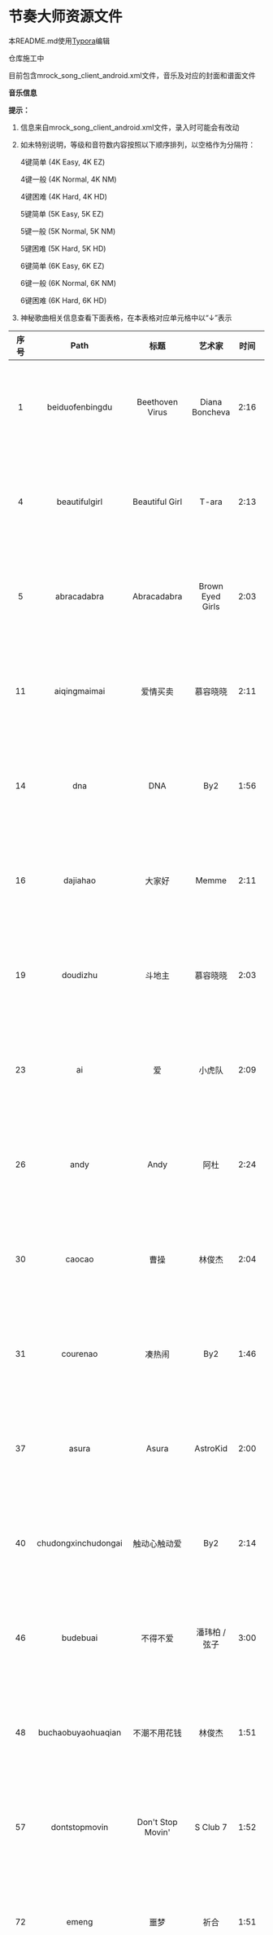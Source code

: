 # 节奏大师资源文件

本README.md使用[Typora](https://www.typora.io/)编辑



仓库施工中

目前包含mrock_song_client_android.xml文件，音乐及对应的封面和谱面文件



**音乐信息**

**提示：**

1. 信息来自mrock_song_client_android.xml文件，录入时可能会有改动

2. 如未特别说明，等级和音符数内容按照以下顺序排列，以空格作为分隔符：

   4键简单 (4K Easy, 4K EZ)

   4键一般 (4K Normal, 4K NM)

   4键困难 (4K Hard, 4K HD)

   5键简单 (5K Easy, 5K EZ)

   5键一般 (5K Normal, 5K NM)

   5键困难 (5K Hard, 5K HD)

   6键简单 (6K Easy, 6K EZ)

   6键一般 (6K Normal, 6K NM)

   6键困难 (6K Hard, 6K HD)


3. 神秘歌曲相关信息查看下面表格，在本表格对应单元格中以“↓”表示

| 序号 |         Path         |          标题           |       艺术家        | 时间 |  BPM   |         等级         |                    音符数                    |
| :--: | :------------------: | :---------------------: | :-----------------: | :--: | :----: | :------------------: | :------------------------------------------: |
|  1   |   beiduofenbingdu    |     Beethoven Virus     |   Diana Boncheva    | 2:16 |  156   |  2 4 9 2 4 9 2 4 9   |     482 710 910 483 716 912 483 725 919      |
|  4   |    beautifulgirl     |     Beautiful Girl      |        T-ara        | 2:13 |  135   |  3 5 7 3 5 7 3 5 7   |     648 771 919 648 772 922 647 773 921      |
|  5   |     abracadabra      |       Abracadabra       |  Brown Eyed Girls   | 2:03 |  128   |  2 5 7 2 5 7 2 5 7   |     472 871 958 471 874 956 472 882 958      |
|  11  |     aiqingmaimai     |        爱情买卖         |      慕容晓晓       | 2:11 |   95   |  2 4 6 2 4 6 2 4 6   |     379 679 843 379 689 835 379 701 845      |
|  14  |         dna          |           DNA           |         By2         | 1:56 |  122   |  2 4 7 2 4 7 2 4 7   |     242 708 762 242 713 738 242 714 767      |
|  16  |       dajiahao       |         大家好          |        Memme        | 2:11 |  170   | 5 7 10 5 7 10 5 7 10 |    700 875 1450 700 875 1450 700 875 1450    |
|  19  |       doudizhu       |         斗地主          |      慕容晓晓       | 2:03 |  144   |  2 5 7 2 5 7 2 5 7   |    476 959 1233 476 959 1233 476 959 1233    |
|  23  |          ai          |           爱            |       小虎队        | 2:09 | 126.19 |  3 5 7 3 5 7 3 5 7   |    521 772 1077 521 772 1084 521 772 1084    |
|  26  |         andy         |          Andy           |        阿杜         | 2:24 |   68   |  3 5 6 3 5 6 3 5 6   |     374 583 679 373 582 682 373 581 682      |
|  30  |        caocao        |          曹操           |       林俊杰        | 2:04 |   72   |  1 4 7 1 4 7 1 4 7   |     269 625 744 269 630 746 269 639 748      |
|  31  |       courenao       |         凑热闹          |         By2         | 1:46 |  115   |  2 5 7 2 5 7 2 5 7   |     289 697 773 289 699 779 289 699 779      |
|  37  |        asura         |          Asura          |      AstroKid       | 2:00 |  177   |  4 6 9 4 6 9 4 6 9   |  461 1049 1390 461 1049 1448 461 1049 1448   |
|  40  | chudongxinchudongai  |      触动心触动爱       |         By2         | 2:14 |   86   |  2 4 7 2 4 7 2 4 7   |     340 631 863 340 631 863 340 631 863      |
|  46  |       budebuai       |        不得不爱         |    潘玮柏 / 弦子    | 3:00 |   80   |  2 4 6 2 4 6 2 4 6   |    450 852 1086 450 855 1060 450 839 1060    |
|  48  |  buchaobuyaohuaqian  |      不潮不用花钱       |       林俊杰        | 1:51 |  112   |  2 5 7 2 5 7 2 5 7   |     342 552 676 342 551 674 342 545 670      |
|  57  |    dontstopmovin     |    Don't Stop Movin'    |      S Club 7       | 1:52 |  126   |  3 5 7 3 5 7 3 5 7   |    311 736 1086 311 736 1103 311 745 1099    |
|  72  |        emeng         |          噩梦           |        祈合         | 1:51 |  150   |  2 5 7 2 5 7 2 5 7   |     281 651 748 281 651 748 281 651 748      |
|  83  |      canonrock       |       Canon Rock        |       JerryC        | 2:33 |  200   | 3 7 10 3 7 10 3 7 10 |  682 1375 2615 682 1377 2628 682 1377 2639   |
|  84  |      dongfengpo      |         东风破          |       周杰伦        | 2:30 |   73   |  3 5 6 3 5 6 3 5 6   |     455 529 628 457 530 628 457 534 637      |
|  89  |        adonis        |         Adonis          |         M2U         | 2:20 |  140   |  3 6 8 3 6 8 3 6 8   |    472 844 1112 472 844 1112 472 845 1112    |
|  95  |       fengniao       |         Kolibre         |    Maksim Mrvica    | 2:05 |  144   |  4 7 9 4 7 9 4 7 9   |  644 1341 1567 644 1341 1567 644 1341 1695   |
|  96  |    aroundtheworld    |    Around The World     |       m.o.v.e       | 2:38 |  120   |  4 6 7 4 6 7 4 6 7   |    428 908 1009 428 916 1009 428 916 1009    |
|  98  |       daybyday       |       DAY BY DAY        |        T-ara        | 1:34 |  118   |  2 4 6 2 4 6 2 4 6   |     216 479 748 216 479 748 216 479 749      |
| 100  |      caisedehei      |        彩色的黑         |      吉克隽逸       | 2:14 |  105   |  2 5 7 2 5 7 2 5 7   |     360 624 725 360 626 718 361 619 719      |
| 101  |   clubcanthandleme   |  Club Can't Handle Me   |      Flo Rida       | 2:23 |  128   |  2 5 6 2 4 6 2 5 6   |    501 961 1308 501 962 1310 501 963 1318    |
| 103  |   buyaoshuilanjiao   |       不要睡懒觉        |       汪苏泷        | 2:00 |  178   |  2 4 6 2 4 6 2 4 6   |    499 831 1074 499 831 1076 499 815 1097    |
| 106  |       bugatti        |         Bugatti         |      Ace Hood       | 2:01 |  131   |  2 4 7 2 4 7 2 4 7   |     410 564 844 414 564 842 414 564 897      |
| 112  |     drunkenstein     |      DrunkenSteiN       |    Paul Bazooka     | 2:08 |  128   |  3 6 9 3 6 9 3 6 9   |  532 1000 1360 532 1000 1360 532 1000 1360   |
| 118  |       badapple       |       Bad Apple!!       |       nomico        | 2:23 |  138   |  4 6 8 4 6 8 4 6 8   |  893 1036 1253 902 1036 1155 892 1043 1155   |
|  ↑   |          ↑           |            ↑            |       のみこ        |  ↑   |   ↑    |          ↑           |                      ↑                       |
| 122  |      breakdown       |       Break Down        |   Super Junior M    | 2:22 |  130   |  2 4 6 2 4 6 2 4 6   |    440 816 1312 440 820 1339 440 824 1353    |
| 126  |     brightspring     |      Bright Spring      |         M2U         | 2:36 |  130   |  3 5 7 3 5 7 3 5 7   |  506 1123 1558 506 1125 1569 506 1125 1567   |
| 128  | bigbangyitianyitian  |        一天一天         |       BIGBANG       | 2:06 |  126   |  2 4 6 2 4 6 2 4 6   |    387 686 1031 387 688 1045 387 688 1045    |
|  ↑   |          ↑           |        하루하루         |          ↑          |  ↑   |   ↑    |          ↑           |                      ↑                       |
| 130  |   beyondzhendeaini   |        真的爱你         |       Beyond        | 2:29 | 77.213 |  1 3 5 1 3 5 1 3 5   |    424 679 1008 424 677 1010 424 688 1010    |
| 136  |        drama         |          Drama          |   Diana Boncheva    | 2:35 |  134   |  3 6 9 3 6 9 3 6 9   |  604 1022 1328 604 1022 1341 604 1030 1347   |
| 148  |       diyitian       |         第一天          |       孙燕姿        | 2:30 |  176   |  3 5 7 3 5 7 3 5 7   |  773 1214 2088 773 1214 2086 773 1214 2098   |
| 149  |        dadada        |         DADADA          |      yuimino+       | 2:14 |  145   | 3 5 10 3 5 10 3 5 10 |  475 1239 1829 475 1237 1832 475 1235 1838   |
| 184  |       applause       |        Applause         |      Lady Gaga      | 2:21 |  140   |  3 5 7 3 5 7 3 5 7   |    486 949 1366 486 949 1366 484 949 1366    |
| 185  |      chaoyougan      |         超有感          |       黄鸿升        | 2:32 |  125   |  3 5 7 3 5 7 3 5 7   |    378 923 1425 378 927 1425 378 927 1425    |
| 226  |    beautifullight    |     Beautiful Light     |       金志文        | 2:12 |   95   |  2 4 6 2 4 6 2 4 6   |     378 655 945 378 655 945 378 655 945      |
| 227  |      aibujieshi      |       爱，不解释        |        张杰         | 2:18 |   95   |  1 3 5 1 3 5 1 3 5   |     324 524 824 324 524 824 324 524 824      |
| 236  |      dearmozart      |       Dear Mozart       |       JerryC        | 2:19 |  210   | 3 7 10 3 7 10 3 7 10 | 1091 1507 2556 1091 1513 2552 1091 1513 2552 |
| 243  |     feiyuedexin      |        飞越的心         |        孙楠         | 2:26 |  119   |  2 4 7 2 4 7 2 4 7   |    450 942 1257 450 942 1257 450 942 1257    |
| 248  |       babaquna       |       爸爸去哪儿        |        群星         | 2:18 |  101   |  2 4 6 2 4 6 2 4 6   |     290 550 701 290 550 701 290 550 701      |
| 249  |       duyiwuer       |        独一无二         |         By2         | 1:48 |  140   |  2 5 6 2 5 6 2 5 6   |     271 563 734 271 563 734 271 563 734      |
| 255  |     flowerdance      |      Flower Dance       |     DJ Okawari      | 2:21 |  100   |  2 4 7 2 4 7 2 4 7   |     225 427 888 225 427 888 225 427 889      |
| 256  |      4minuteshm      |       喜欢水吗？        |       4minute       | 2:08 |  125   |  2 4 6 2 4 6 2 4 6   |    436 724 1132 436 724 1132 436 724 1132    |
|  ↑   |          ↑           |        물 좋아?         |          ↑          |  ↑   |   ↑    |          ↑           |                      ↑                       |
| 259  |       faraway        |         Faraway         |   Diana Boncheva    | 2:42 |  144   |  3 5 7 3 5 7 3 5 7   |  787 1087 1389 787 1087 1390 787 1087 1391   |
| 263  |        cunzai        |          存在           |        汪峰         | 2:08 |  114   |  2 4 6 2 4 6 2 4 6   |     511 677 949 511 677 949 511 677 949      |
| 266  |   aiqingfadeguang    |       爱情发的光        |      吉克隽逸       | 1:59 |  103   |  2 4 6 2 4 6 2 4 6   |     449 612 806 449 612 806 449 612 806      |
| 268  |       dafeiji        |       合体打飞机        |        祈合         | 2:05 |  120   |  2 4 6 2 4 6 2 4 6   |     319 511 790 319 511 789 319 511 790      |
| 269  |       behappy        |         快乐送          |        群星         | 1:57 |  127   |  2 4 7 2 4 7 2 4 7   |    279 787 1032 279 787 1032 279 783 1032    |
| 275  |      aiqingkele      |          渴了           |       张惠妹        | 2:11 |  130   |  2 4 7 2 4 7 2 4 7   |     416 669 942 416 669 942 416 669 942      |
| 285  |         dixi         |          底细           |       杨宗纬        | 2:12 |   70   |  1 3 5 1 3 5 1 3 5   |     195 320 498 192 320 497 195 320 501      |
| 287  |     firstchoice      |      First Choice       |         M2U         | 1:31 |  150   |  3 6 9 3 6 9 3 6 9   |    272 595 1061 272 595 1075 272 595 1075    |
| 290  |     beiershuang      |         倍儿爽          |       大张伟        | 2:07 |  130   |  2 4 6 2 4 6 2 4 6   |     337 684 996 344 684 998 336 684 996      |
| 301  |      cishicike       |        此时此刻         |        许巍         | 2:27 |  140   |  3 5 8 3 5 8 3 5 8   |  613 1041 1427 613 1041 1427 613 1041 1427   |
| 302  |     cengjingdeni     |        曾经的你         |        许巍         | 2:31 |  95.1  |  2 4 6 2 4 6 2 4 6   |     390 573 888 390 573 888 390 573 888      |
| 313  |      buzaiyouyu      |        不再犹豫         |       Beyond        | 2:31 | 133.85 |  2 4 7 2 4 7 2 4 7   |    565 870 1459 567 874 1461 569 874 1461    |
| 315  |    arklightrmver     |        ArkLight         |         M2U         | 2:24 |  155   | 4 7 10 4 7 10 4 7 10 |  601 1066 1863 603 1082 1846 601 1079 1846   |
| 326  |  aslongasyouloveme   | As Long As You Love Me  |    Justin Bieber    | 2:37 |  140   |  3 5 7 3 5 7 3 5 7   |    638 933 1311 638 933 1311 638 933 1311    |
| 330  |    beautifultimes    |     Beautiful Times     |      Owl City       | 2:27 |  136   |  3 5 7 3 5 7 3 5 7   |  499 1036 1455 499 1036 1454 499 1036 1454   |
| 331  |         baby         |          Baby           |    Justin Bieber    | 2:32 |  130   |  3 5 7 3 5 7 3 5 7   |    629 962 1598 629 961 1598 629 961 1598    |
| 335  |      dreamyday       |       Dreamy Day        |         M2U         | 2:05 |  128   |  4 5 7 4 5 7 4 5 7   |    518 719 1054 518 719 1054 518 719 1054    |
| 339  |       dontstop       |       Don't Stop        | 5 Seconds of Summer | 2:06 |  150   |  3 5 7 3 5 7 3 5 7   |    601 956 1322 601 956 1322 601 956 1322    |
| 342  |      dontmatter      |      Don't Matter       |        Akon         | 2:10 | 125.21 |  3 5 7 3 5 7 3 5 7   |    431 756 1096 431 756 1093 431 756 1093    |
| 345  |         burn         |          Burn           |   Ellie Goulding    | 2:10 |  174   |  3 5 7 3 5 7 3 5 7   |    674 927 1555 674 927 1557 674 927 1557    |
| 347  |      darkhorse       |       Dark Horse        |     Katy Perry      | 2:28 |  132   |  3 5 7 3 5 7 3 5 7   |    499 825 1182 499 825 1182 499 825 1182    |
| 350  |       friend01       |       神秘歌曲01        |        佚名         |  ↓   |   ↓    |          ↓           |                      ↓                       |
| 352  |    doyouevershine    |   Do You Ever Shine?    |       五月天        | 2:33 |  155   |  2 5 7 2 5 7 2 5 7   |    534 921 1311 532 921 1311 534 921 1311    |
| 354  |      clingcling      |       Cling Cling       |       Perfume       | 2:49 |  135   |  2 5 6 2 5 6 2 5 6   |    453 828 1505 453 828 1509 453 828 1509    |
| 356  |      buxiangzd       |        不想长大         |        S.H.E        | 2:23 |   93   |  3 5 7 3 5 7 3 5 7   |     328 533 777 328 533 777 328 533 777      |
| 358  |     springoflife     |       神秘歌曲07        |        佚名         |  ↓   |   ↓    |          ↓           |                      ↓                       |
| 359  |     blackbullet      |       神秘歌曲06        |        佚名         |  ↓   |   ↓    |          ↓           |                      ↓                       |
| 360  |        fancy         |          Fancy          |     Iggy Azalea     | 2:32 |   95   |  3 5 7 3 5 7 3 5 7   |    407 763 1051 407 763 1051 407 763 1051    |
| 363  |      bartender       |        Bartender        |       Lady A        | 2:22 |  101   |  3 5 7 3 5 7 3 5 7   |    453 694 1137 453 694 1135 453 694 1135    |
| 366  |      breakfree       |       Break Free        |    Ariana Grande    | 2:21 |  130   |  3 5 7 3 5 7 3 5 7   |    537 903 1281 537 903 1281 537 903 1281    |
| 367  |      numbernine      |       神秘歌曲10        |        佚名         |  ↓   |   ↓    |          ↓           |                      ↓                       |
| 368  |       bangbang       |        Bang Bang        |      Jessie J       | 2:27 |  150   |  3 5 7 3 5 7 3 5 7   |    659 943 1429 659 931 1429 659 931 1429    |
| 370  |       friend02       |       神秘歌曲02        |        佚名         |  ↓   |   ↓    |          ↓           |                      ↓                       |
| 371  |       friend03       |       神秘歌曲03        |        佚名         |  ↓   |   ↓    |          ↓           |                      ↓                       |
| 372  |       friend04       |       神秘歌曲05        |        佚名         |  ↓   |   ↓    |          ↓           |                      ↓                       |
| 373  |       friend05       |       神秘歌曲08        |        佚名         |  ↓   |   ↓    |          ↓           |                      ↓                       |
| 374  |       friend06       |       神秘歌曲09        |        佚名         |  ↓   |   ↓    |          ↓           |                      ↓                       |
| 376  | everythingididntsay  | Everything I Didn't Say | 5 Seconds of Summer | 2:05 |  87.5  |  3 5 7 3 5 7 3 5 7   |     399 693 974 399 693 974 399 693 974      |
| 378  |    anywhereforyou    |    Anywhere For You     |     John Martin     | 2:14 |  128   |  3 5 7 3 5 7 3 5 7   |    519 768 1106 519 768 1106 519 768 1106    |
| 379  |     1987wbzhyjn      |   1987我不知会遇见你    |       李宇春        | 2:19 |  115   |  1 3 5 1 3 5 1 3 5   |    436 706 1238 436 706 1238 436 706 1238    |
| 380  |       friend07       |       神秘歌曲11        |        佚名         |  ↓   |   ↓    |          ↓           |                      ↓                       |
| 381  |       friend08       |       神秘歌曲12        |        佚名         |  ↓   |   ↓    |          ↓           |                      ↓                       |
| 383  |      burutiaowu      |        不如跳舞         |       陈慧琳        | 2:15 |  140   |  2 5 8 2 5 8 2 5 8   |    440 745 1167 440 745 1167 440 745 1167    |
| 385  |       friend09       |       神秘歌曲13        |        佚名         |  ↓   |   ↓    |          ↓           |                      ↓                       |
| 386  |       friend10       |       神秘歌曲14        |        佚名         |  ↓   |   ↓    |          ↓           |                      ↓                       |
| 387  |       babyboy        |        Baby Boy         |       王心凌        | 2:04 |  144   |  3 5 7 3 5 7 3 5 7   |    442 696 1077 442 696 1077 442 696 1077    |
| 389  |         dadi         |          大地           |       Beyond        | 2:43 |  143   |  2 4 7 2 4 7 2 4 7   |    574 932 1449 574 932 1449 574 932 1449    |
| 391  |      firstlove       |       First Love        |   Jennifer Lopez    | 2:28 |  100   |  1 4 6 1 4 6 1 4 6   |    499 695 1063 498 695 1063 498 695 1063    |
| 397  |       friend11       |       神秘歌曲15        |        佚名         |  ↓   |   ↓    |          ↓           |                      ↓                       |
| 398  |    aiwoshaoyidian    |       爱我少一点        |        李鹤         | 2:04 |  130   |  2 5 7 2 5 7 2 5 7   |    480 902 1264 480 902 1264 480 902 1264    |
| 402  |       friend12       |       神秘歌曲16        |        佚名         |  ↓   |   ↓    |          ↓           |                      ↓                       |
| 404  |       friend13       |       神秘歌曲17        |        佚名         |  ↓   |   ↓    |          ↓           |                      ↓                       |
| 410  |       friend15       |       神秘歌曲19        |        佚名         |  ↓   |   ↓    |          ↓           |                      ↓                       |
| 412  |        error         |          Error          |        VIXX         | 2:42 |  128   |  3 5 7 3 5 7 3 5 7   |  605 1069 1440 605 1069 1440 605 1069 1440   |
| 417  |       friend16       |       神秘歌曲20        |        佚名         |  ↓   |   ↓    |          ↓           |                      ↓                       |
| 418  |       friend17       |       神秘歌曲22        |        佚名         |  ↓   |   ↓    |          ↓           |                      ↓                       |
| 420  |       cainimei       |       神秘歌曲21        |        佚名         |  ↓   |   ↓    |          ↓           |                      ↓                       |
| 421  |      barbarbar       |       Bar Bar Bar       |     Crayon Pop      | 2:07 |  134   |  2 5 7 2 5 7 2 5 7   |     510 626 906 510 626 906 510 626 906      |
| 423  |      cainimei01      |       神秘歌曲23        |        佚名         |  ↓   |   ↓    |          ↓           |                      ↓                       |
| 424  |       friend18       |       神秘歌曲24        |        佚名         |  ↓   |   ↓    |          ↓           |                      ↓                       |
| 427  |       friend19       |       神秘歌曲25        |        佚名         |  ↓   |   ↓    |          ↓           |                      ↓                       |
| 428  |       dashidai       |         大时代          |       徐子崴        | 2:13 |  128   |  2 4 7 2 4 7 2 4 7   |    451 682 1125 451 682 1125 451 682 1125    |
| 429  |       friend20       |       神秘歌曲26        |        佚名         |  ↓   |   ↓    |          ↓           |                      ↓                       |
| 437  | duoyuandouyaozaiyiqi |     多远都要在一起      |       邓紫棋        | 2:32 |  136   |  2 4 6 2 4 6 2 4 6   |    428 878 1610 428 878 1605 429 878 1605    |
| 440  |       friend21       |       神秘歌曲28        |        佚名         |  ↓   |   ↓    |          ↓           |                      ↓                       |
| 441  |      cainimei02      |       神秘歌曲27        |        佚名         |  ↓   |   ↓    |          ↓           |                      ↓                       |
| 442  |       friend22       |       神秘歌曲31        |        佚名         |  ↓   |   ↓    |          ↓           |                      ↓                       |
| 443  |       friend23       |       神秘歌曲34        |        佚名         |  ↓   |   ↓    |          ↓           |                      ↓                       |
| 444  |       friend24       |       神秘歌曲35        |        佚名         |  ↓   |   ↓    |          ↓           |                      ↓                       |
| 445  |      cainimei03      |       神秘歌曲30        |        佚名         |  ↓   |   ↓    |          ↓           |                      ↓                       |
| 446  |       friend25       |       神秘歌曲33        |        佚名         |  ↓   |   ↓    |          ↓           |                      ↓                       |
| 447  |       friend26       |       神秘歌曲32        |        佚名         |  ↓   |   ↓    |          ↓           |                      ↓                       |
| 448  |       friend27       |       神秘歌曲29        |        佚名         |  ↓   |   ↓    |          ↓           |                      ↓                       |
| 450  |       bsmlbgj        |     不是猛龙不过江      |       胡彦斌        | 2:40 |  135   |  2 4 6 2 4 6 2 4 6   |    541 723 1795 541 723 1795 541 723 1795    |
| 454  |       friend28       |       神秘歌曲36        |        佚名         |  ↓   |   ↓    |          ↓           |                      ↓                       |
| 455  |       friend29       |       神秘歌曲37        |        佚名         |  ↓   |   ↓    |          ↓           |                      ↓                       |
| 456  |       friend30       |       神秘歌曲42        |        佚名         |  ↓   |   ↓    |          ↓           |                      ↓                       |
| 457  |       friend31       |       神秘歌曲38        |        佚名         |  ↓   |   ↓    |          ↓           |                      ↓                       |
| 459  |       friend32       |       神秘歌曲39        |        佚名         |  ↓   |   ↓    |          ↓           |                      ↓                       |
| 461  |       bxtaqgs        |     不想听爱情故事      |   赵乃吉 / High4    | 2:17 |  160   |  1 3 6 1 3 6 1 3 6   |    450 587 1053 450 587 1062 450 587 1062    |
| 462  |       friend33       |       神秘歌曲40        |        佚名         |  ↓   |   ↓    |          ↓           |                      ↓                       |
| 463  |       friend34       |       神秘歌曲41        |        佚名         |  ↓   |   ↓    |          ↓           |                      ↓                       |
| 464  |      dragonsoul      |       Dragon Soul       |      谷本贵义       | 2:30 |  162   |  2 5 8 2 5 8 2 5 8   |  807 1096 1458 807 1096 1458 807 1096 1458   |
|  ↑   |          ↑           |            ↑            |      谷本貴義       |  ↑   |   ↑    |          ↑           |                      ↑                       |
| 467  |       friend41       |       神秘歌曲49        |        佚名         |  ↓   |   ↓    |          ↓           |                      ↓                       |
| 470  |       friend35       |       神秘歌曲43        |        佚名         |  ↓   |   ↓    |          ↓           |                      ↓                       |
| 472  |          fm          |           FM            |     Crayon Pop      | 2:22 |  135   |  2 4 6 2 4 6 2 4 6   |    455 591 1188 455 591 1192 455 591 1192    |
| 473  |       friend36       |       神秘歌曲44        |        佚名         |  ↓   |   ↓    |          ↓           |                      ↓                       |
| 474  |       friend14       |       神秘歌曲18        |        佚名         |  ↓   |   ↓    |          ↓           |                      ↓                       |
| 477  |    accordingtoyou    |    According To You     | Orianthi Panagaris  | 2:21 |  131   |  2 4 7 2 4 7 2 4 7   |    529 727 1341 529 723 1341 529 723 1341    |
| 480  |       friend37       |       神秘歌曲46        |        佚名         |  ↓   |   ↓    |          ↓           |                      ↓                       |
| 481  |       friend38       |       神秘歌曲45        |        佚名         |  ↓   |   ↓    |          ↓           |                      ↓                       |
| 482  |     fanjizhiren      |        反击之刃         |     和乐器乐团      | 2:42 |  180   |  3 6 8 3 6 8 3 6 8   |  730 1032 1775 730 1032 1782 730 1032 1782   |
|  ↑   |          ↑           |        反撃の刃         |    和楽器バンド     |  ↑   |   ↑    |          ↑           |                      ↑                       |
| 483  |   2differenttears    |    2 Different Tears    |    Wonder Girls     | 2:07 |  124   |  1 4 7 1 4 7 1 4 7   |    259 571 1120 259 571 1128 259 571 1128    |
| 484  |       friend39       |       神秘歌曲47        |        佚名         |  ↓   |   ↓    |          ↓           |                      ↓                       |
| 486  |       friend42       |       神秘歌曲50        |        佚名         |  ↓   |   ↓    |          ↓           |                      ↓                       |
| 499  |       friend40       |       神秘歌曲48        |        佚名         |  ↓   |   ↓    |          ↓           |                      ↓                       |
| 503  |     doyouloveme      |     DO YOU LOVE ME      |        2NE1         | 2:37 |  130   |  2 5 7 2 5 7 2 5 7   |    478 748 1399 478 748 1400 478 748 1400    |
| 504  |     bond1ae6au1      |      Double Agent       |       WAV.AV        | 2:26 |  160   |   4KHD 10 5KHD 10    |             4KHD 1984 5KHD 2119              |
| 505  |       friend43       |       神秘歌曲51        |        佚名         |  ↓   |   ↓    |          ↓           |                      ↓                       |
| 506  |       friend44       |       神秘歌曲49        |        佚名         |  ↓   |   ↓    |          ↓           |                      ↓                       |
| 508  |     blackmakeup      |      Black Make Up      |     安室奈美惠      | 2:11 |  108   |  2 4 6 2 4 6 2 4 6   |     494 573 994 494 573 994 494 573 994      |
|  ↑   |          ↑           |            ↑            |     安室奈美恵      |  ↑   |   ↑    |          ↑           |                      ↑                       |
| 509  |       friend45       |       神秘歌曲52        |        佚名         |  ↓   |   ↓    |          ↓           |                      ↓                       |
| 510  |      dengderen       |         等的人          |        陈冰         | 2:50 |   90   |  2 4 6 2 4 6 2 4 6   |    607 842 1115 607 842 1115 607 842 1115    |
| 512  |       friend46       |       神秘歌曲53        |       临时工        |  ↓   |   ↓    |          ↓           |                      ↓                       |
| 513  |       friend47       |       神秘歌曲54        |       临时工        |  ↓   |   ↓    |          ↓           |                      ↓                       |
| 514  |     doubleagent      |      Double Agent       |       WAV.AV        | 2:26 |  160   | 4 7 10 4 7 10 4 7 10 |  879 1375 1960 879 1375 2104 879 1375 2104   |
| 515  |       friend48       |       神秘歌曲55        |       临时工        |  ↓   |   ↓    |          ↓           |                      ↓                       |
| 516  |       friend49       |       神秘歌曲56        |       临时工        |  ↓   |   ↓    |          ↓           |                      ↓                       |
| 518  |      cainimei04      |       神秘歌曲57        |       临时工        |  ↓   |   ↓    |          ↓           |                      ↓                       |
| 520  |       friend51       |       神秘歌曲58        |       临时工        |  ↓   |   ↓    |          ↓           |                      ↓                       |
| 521  |     brandnewdays     |     Brand New Days      |        Apink        | 2:32 |  128   |  2 4 7 2 4 7 2 4 7   |    488 774 1288 488 774 1288 488 774 1288    |
| 522  |       friend50       |       神秘歌曲59        |       临时工        |  ↓   |   ↓    |          ↓           |                      ↓                       |
| 524  |       friend53       |       神秘歌曲60        |       临时工        |  ↓   |   ↓    |          ↓           |                      ↓                       |
| 526  |       friend52       |       神秘歌曲61        |       临时工        |  ↓   |   ↓    |          ↓           |                      ↓                       |
| 528  |       friend54       |       神秘歌曲62        |       临时工        |  ↓   |   ↓    |          ↓           |                      ↓                       |
| 532  |       daoluan        |      不给糖就捣乱       |    iKz / 洛天依     | 2:55 |  115   |  3 5 9 3 5 9 3 5 9   |    488 731 1220 488 731 1220 488 731 1220    |
| 535  |       friend55       |       神秘歌曲63        |       临时工        |  ↓   |   ↓    |          ↓           |                      ↓                       |
| 536  |       friend56       |       神秘歌曲64        |       临时工        |  ↓   |   ↓    |          ↓           |                      ↓                       |
| 537  |       friend57       |       神秘歌曲65        |       临时工        |  ↓   |   ↓    |          ↓           |                      ↓                       |
| 541  |       disorder       |        DISORDER         |      妖精帝国       | 2:26 |  140   |  3 5 8 3 5 8 3 5 8   |    653 848 1441 653 848 1457 653 848 1457    |
| 542  |       friend58       |       神秘歌曲66        |       临时工        |  ↓   |   ↓    |          ↓           |                      ↓                       |
| 543  |       friend59       |       神秘歌曲67        |       临时工        |  ↓   |   ↓    |          ↓           |                      ↓                       |
| 544  |       friend60       |       神秘歌曲68        |       临时工        |  ↓   |   ↓    |          ↓           |                      ↓                       |
| 557  |      accentier       |        Accentier        |      蓝井艾露       | 2:59 |  174   |  2 5 8 2 5 8 2 5 8   |    621 936 2051 621 936 2051 621 936 2051    |
|  ↑   |          ↑           |     アクセンティア      |     藍井エイル      |  ↑   |   ↑    |          ↑           |                      ↑                       |
| 566  |      disconight      |       Disco Night       |         M2U         | 2:34 |  128   |  3 6 9 3 6 9 3 6 9   |  741 1018 1451 741 1018 1453 741 1018 1453   |
| 574  |      cainimei05      |       神秘歌曲91        |       临时工        |  ↓   |   ↓    |          ↓           |                      ↓                       |
| 575  |      cainimei06      |       神秘歌曲92        |       临时工        |  ↓   |   ↓    |          ↓           |                      ↓                       |
|  ?   |       airwave        |         Airwave         |         M2U         | 1:46 |  150   |          /           |              4KEZ 101 4KNM 193               |



**神秘歌曲信息**

**提示：**

1. 和上面提示1和提示2一样
2. 日译汉/韩译汉结果可能不准确

| 神秘歌曲序号 |     Path     |              标题               |               艺术家                | 时间 |  BPM   |         等级         |            音符数            |           来源           |
| :----------: | :----------: | :-----------------------------: | :---------------------------------: | :--: | :----: | :------------------: | :--------------------------: | :----------------------: |
|      1       |   friend01   |         Parallel World          |         时空海贼SEVEN SEAS          | 2:38 |  290   |        4KNM 7        |          4KNM 2552           |                          |
|      ↑       |      ↑       |                ↑                |         時空海賊SEVEN SEAS          |  ↑   |   ↑    |          ↑           |              ↑               |            ↑             |
|      2       |   friend02   |           Dragon Soul           |              谷本贵义               | 2:30 |  162   |        4KNM 6        |          4KNM 1247           |          龙珠改          |
|      ↑       |      ↑       |                ↑                |              谷本貴義               |  ↑   |   ↑    |          ↑           |              ↑               |     ドラゴンボール改     |
|      3       |   friend03   |             Connect             |               ClariS                | 2:03 |  175   |    4KNM 5 4KHD 6     |     4KNM 1184 4KHD 1556      |       魔法少女小圆       |
|      ↑       |      ↑       |            コネクト             |                  ↑                  |  ↑   |   ↑    |          ↑           |              ↑               |  魔法少女まどか☆マギカ   |
|      4       |  perfumene   |                                 |                                     |      |        |                      |                              |                          |
|      5       |   friend04   |           STRIKE BACK           |               BACK-ON               | 2:38 |  180   |        4KNM 5        |          4KNM 1217           |        妖精的尾巴        |
|      6       | blackbullet  |          black bullet           |              fripSide               | 2:40 |  155   |        4KNM 6        |          4KNM 1006           |         黑色子弹         |
|      ↑       |      ↑       |                ↑                |                  ↑                  |  ↑   |   ↑    |          ↑           |              ↑               |    ブラック・ブレット    |
|      7       | springoflife |                                 |                                     |      |        |                      |                              |                          |
|      8       |   friend05   |          Trust in you           |             sweet ARMS              | 2:12 |  190   |        4KHD 8        |          4KHD 1642           |       约会大作战2        |
|      ↑       |      ↑       |                ↑                |                  ↑                  |  ↑   |   ↑    |          ↑           |              ↑               |   デート・ア・ライブ2    |
|      9       |   friend06   |            无敌的心             |              仓木麻衣               | 2:31 |  124   |        4KNM 6        |           4KNM 858           |        名侦探柯南        |
|      ↑       |      ↑       |          無敵なハート           |              倉木麻衣               |  ↑   |   ↑    |          ↑           |              ↑               |       名探偵コナン       |
|      10      |  numbernine  |                                 |                                     |      |        |                      |                              |                          |
|      11      |   friend07   |         LOVE EVOLUTION          |             西内玛利亚              | 2:27 |  154   |        4KNM 6        |          4KNM 1114           |                          |
|      ↑       |      ↑       |                ↑                |             西内まりや              |  ↑   |   ↑    |          ↑           |              ↑               |            ↑             |
|      12      |   friend08   |            炉心融解             |           iroha / 镜音铃            | 2:47 |  165   |        5KNM 5        |          5KNM 1079           |                          |
|      ↑       |      ↑       |                ↑                |          iroha / 鏡音リン           |  ↑   |   ↑    |          ↑           |              ↑               |            ↑             |
|      13      |   friend09   |          似乎非你不可           |              大石昌良               | 2:45 |  131   |        4KNM 5        |          4KNM 1075           |      月刊少女野崎君      |
|      ↑       |      ↑       |     君じゃなきゃダメみたい      |          オーイシマサヨシ           |  ↑   |   ↑    |          ↑           |              ↑               |     月刊少女野崎くん     |
|      14      |   friend10   |              aLIEz              |           瑞葵 / 泽野弘之           | 2:01 |   99   |        4KNM 4        |           4KNM 648           |       ALDNOAH.ZERO       |
|      ↑       |      ↑       |                ↑                |           瑞葵 / 澤野弘之           |  ↑   |   ↑    |          ↑           |              ↑               |     アルドノア・ゼロ     |
|      15      |   friend11   |         only my railgun         |              fripSide               | 3:01 |  143   |        4KHD 8        |          4KHD 1980           |       科学超电磁炮       |
|      ↑       |      ↑       |                ↑                |                  ↑                  |  ↑   |   ↑    |          ↑           |              ↑               |   とある科学の超電磁砲   |
|      16      |   friend12   |             So Good             |                Kara                 | 2:06 |  120   |        4KNM 5        |           4KNM 788           |                          |
|      ↑       |      ↑       |          ソー・グッド           |                  ↑                  |  ↑   |   ↑    |          ↑           |              ↑               |            ↑             |
|      17      |   friend13   |          Banana Shake           |        Humming Urban Stereo         | 2:13 |  126   |        4KNM 5        |           4KNM 784           |                          |
|      18      |   friend14   |         Reach for Light         |             藏合纱惠子              | 2:46 |  146   |        4KHD 7        |          4KHD 1674           |        魔剑姬！通        |
|      ↑       |      ↑       |                ↑                |             藏合紗恵子              |  ↑   |   ↑    |          ↑           |              ↑               |      マケン姫っ!通       |
|      19      |   friend15   |             Tonight             |           Orange Caramel            | 2:11 |  128   |    4KNM 5 5KHD 7     |      4KNM 826 5KHD 1048      |                          |
|      20      |   friend16   |         Invader Invader         |              竹村桐子               | 2:21 |  160   |        4KNM 6        |          4KNM 1412           |                          |
|      ↑       |      ↑       |    インベーダーインベーダー     |        きゃりーぱみゅぱみゅ         |  ↑   |   ↑    |          ↑           |              ↑               |            ↑             |
|      21      |   cainimei   |          Little Apple           |          T-ara / 筷子兄弟           | 2:17 |  126   |        4KHD 7        |          4KHD 1265           |                          |
|      22      |   friend17   |           Bar Bar Bar           |             Crayon Pop              | 2:07 |  134   |        4KNM 5        |           4KNM 761           |                          |
|      23      |  cainimei01  |        Ukhli Vich Daana         |            Daler Mehndi             | 2:01 | 144.82 |        4KHD 6        |           4KHD 990           |                          |
|      24      |   friend18   |           今天做什么            |               4minute               | 2:15 |  133   |        4KNM 4        |           4KNM 637           |                          |
|      ↑       |      ↑       |            오늘 뭐해            |                  ↑                  |  ↑   |   ↑    |          ↑           |              ↑               |            ↑             |
|      25      |   friend19   | Dear My Friend -朝向未知的未来- |                ELISA                | 2:47 |  129   |        4KNM 6        |          4KNM 1204           |       科学超电磁炮       |
|      ↑       |      ↑       | Dear My Friend -まだ見ぬ未来へ- |                  ↑                  |  ↑   |   ↑    |          ↑           |              ↑               |   とある科学の超電磁砲   |
|      26      |   friend20   |             We are!             |               北谷洋                | 2:29 |  168   |        4KNM 5        |          4KNM 1173           |          航海王          |
|      ↑       |      ↑       |           ウィーアー!           |           きただにひろし            |  ↑   |   ↑    |          ↑           |              ↑               |        ONE PIECE         |
|      27      |  cainimei02  |          What Is Love?          |              Haddaway               | 2:42 | 123.85 |        4KHD 6        |           4KHD 870           |                          |
|      28      |   friend21   |         你不知道的故事          |              supercell              | 1:56 |  165   |        4KHD 7        |          4KHD 1033           |          化物语          |
|      ↑       |      ↑       |        君の知らない物語         |                  ↑                  |  ↑   |   ↑    |          ↑           |              ↑               |          化物語          |
|      29      |   friend27   |             DAY×DAY             |            BLUE ENCOUNT             | 1:30 |  193   |        4KNM 6        |           4KNM 625           |           银魂           |
|      ↑       |      ↑       |                ↑                |                  ↑                  |  ↑   |   ↑    |          ↑           |              ↑               |           銀魂           |
|      30      |  cainimei03  |               Hop               |                Azis                 | 2:00 |   84   |        4KNM 5        |           4KNM 612           |                          |
|      31      |   friend22   |        Koko Soko (Remix)        |              Smile.DK               | 2:12 |  152   |        4KHD 7        |          4KHD 1048           |                          |
|      32      |   friend26   |        太阳说燃烧吧混沌         |             后方潜行队G             | 2:29 |  143   |        4KNM 7        |          4KNM 1203           |      潜行吧！奈亚子      |
|      ↑       |      ↑       |      太陽曰く燃えよカオス       |         後ろから這いより隊G         |  ↑   |   ↑    |          ↑           |              ↑               |   這いよる！ニャルアニ   |
|      33      |   friend25   |            白金Disco            |              井口裕香               | 2:31 |  117   |        4KNM 6        |          4KNM 1041           |          伪物语          |
|      ↑       |      ↑       |          白金ディスコ           |                  ↑                  |  ↑   |   ↑    |          ↑           |              ↑               |          偽物語          |
|      34      |   friend23   |              again              |                 YUI                 | 1:51 | 140.06 |        4KNM 6        |           4KNM 701           |       钢之炼金术师       |
|      ↑       |      ↑       |                ↑                |                  ↑                  |  ↑   |   ↑    |          ↑           |              ↑               |       鋼の錬金術師       |
|      35      |   friend24   |            Immortals            |            Fall Out Boy             | 2:06 |  108   |        4KNM 5        |           4KNM 866           |        超能陆战队        |
|      36      |   friend28   |               LUV               |                Apink                | 2:00 |  104   |        4KNM 5        |           4KNM 703           |                          |
|      37      |   friend29   |             The Fox             |                Ylvis                | 2:18 |  128   |        4KNM 6        |           4KNM 995           |                          |
|      38      |   friend31   |     旋转吧！雪月花 (Remix)      |     原田瞳 / 茅野爱衣 / 小仓唯      | 2:52 |  145   |        5KHD 8        |          5KHD 1617           |     机巧少女不会受伤     |
|      ↑       |      ↑       |      回レ！雪月花 (Remix)       |   原田ひとみ / 茅野愛衣 / 小倉唯    |  ↑   |   ↑    |          ↑           |              ↑               |   機巧少女は傷つかない   |
|      39      |   friend32   |          雷炎龙的咆哮           |              高梨康治               | 2:07 |  160   |        4KNM 7        |          4KNM 1277           |        妖精的尾巴        |
|      ↑       |      ↑       |          雷炎竜吼える           |                  ↑                  |  ↑   |   ↑    |          ↑           |              ↑               |            ↑             |
|      40      |   friend33   |             雪月花              |                GUMI                 | 3:26 |  180   |        4KHD 9        |          4KHD 2704           |                          |
|      41      |   friend34   |              Girls              |                MARiA                | 2:37 |  128   |        4KNM 6        |           4KNM 998           |                          |
|      42      |   friend30   |          Dream Fighter          |               Perfume               | 3:03 |  135   |        4KHD 8        |          4KHD 1634           |                          |
|      43      |   friend35   |         像我一样做做看          |           Orange Caramel            | 2:23 |  129   |        4KNM 5        |           4KNM 904           |                          |
|      ↑       |      ↑       |          나처럼 해봐요          |                  ↑                  |  ↑   |   ↑    |          ↑           |              ↑               |            ↑             |
|      44      |   friend36   |          Emerald Sword          |          Rhapsody of Fire           | 2:54 |  180   |        5KHD 9        |          5KHD 2552           |                          |
|      45      |   friend38   |            Love Bird            |                 M2U                 | 3:00 |  130   |        4KNM 6        |          4KNM 1049           |                          |
|      46      |   friend37   |       Genocide Saw Heaven       |              南条爱乃               | 2:18 |  156   |        4KHD 8        |          4KHD 1483           |  战姬绝唱SYMPHOGEAR GX   |
|      ↑       |      ↑       |    ジェノサイドソウ・ヘヴン     |              南條愛乃               |  ↑   |   ↑    |          ↑           |              ↑               | 戦姫絶唱シンフォギア GX  |
|      47      |   friend39   |         饶舌Scandalous          |              茅野爱衣               | 2:34 |  160   |        4KNM 5        |          4KNM 1124           |    路人女主的养成方法    |
|      ↑       |      ↑       |       饒舌スキャンダラス        |              茅野愛衣               |  ↑   |   ↑    |          ↑           |              ↑               |  冴えない彼女の育てかた  |
|      48      |   friend40   |     I Knew You Were Trouble     |            Taylor Swift             | 2:28 |  154   |        5KHD 7        |          5KHD 1929           |                          |
|     49-1     |   friend41   |        Green Green Dance        |              泉陆奥彦               | 2:28 |  165   | 5KEZ 3 5KNM 6 5KHD 8 | 5KEZ 671 5KNM 1053 5KHD 1457 |       Jubeat Knit        |
|      ↑       |      ↑       |                ↑                |              泉陸奥彦               |  ↑   |   ↑    |          ↑           |              ↑               |            ↑             |
|     49-2     |   friend44   |             小幸运              |               田馥甄                | 3:08 |   78   |        4KNM 4        |           4KNM 599           |                          |
|      50      |   friend42   |             千本樱              |             和乐器乐团              | 2:58 |  153   | 5KEZ 2 5KNM 5 5KHD 7 | 5KEZ 565 5KNM 1124 5KHD 1778 |                          |
|      ↑       |      ↑       |             千本桜              |            和楽器バンド             |  ↑   |   ↑    |          ↑           |              ↑               |            ↑             |
|      51      |   friend43   |              DADDY              |                 PSY                 | 2:23 |  132   |        5KHD 8        |          5KHD 1112           |                          |
|      52      |   friend45   |          全力倒头就睡           |                A应P                 | 2:50 |  155   |        4KHD 7        |          4KHD 1635           |           阿松           |
|      ↑       |      ↑       |        全力バタンキュー         |                A応P                 |  ↑   |   ↑    |          ↑           |              ↑               |        おそ松さん        |
|      53      |   friend46   |           Laser Beam            |               Perfume               | 2:36 |  135   |        4KHD 9        |          4KHD 1200           |                          |
|      ↑       |      ↑       |         レーザービーム          |                  ↑                  |  ↑   |   ↑    |          ↑           |              ↑               |            ↑             |
|      54      |   friend47   |         Spontaneous Me          |          Lindsey Stirling           | 2:12 |  130   |        5KHD 8        |          5KHD 1345           |                          |
|      55      |   friend48   |          Wild Wild Web          |          John The Whistler          | 2:46 |  131   |        4KNM 6        |          4KNM 1012           |                          |
|      56      |   friend49   |            CRAZY DOG            |               BIGBANG               | 2:36 |  123   |        4KHD 8        |          4KHD 1257           |                          |
|      57      |  cainimei04  |       Primetime-Sexcrime        |              Earphones              | 2:06 |  120   |        4KNM 6        |           4KNM 760           |                          |
|      58      |   friend51   |          white forces           |              fripSide               | 2:43 |  144   |        4KHD 9        |          4KHD 1430           |         黑之宣告         |
|      ↑       |      ↑       |                ↑                |                  ↑                  |  ↑   |   ↑    |          ↑           |              ↑               | シュヴァルツェスマーケン |
|      59      |   friend50   |        Give Me Your Love        | Sigala / John Newman / Nile Rodgers | 2:25 |  125   |        4KNM 7        |           4KNM 866           |                          |
|      60      |   friend53   |             HAMELN              |              叶月由罗               | 2:24 |  130   |        4KHD 8        |          4KHD 1099           |                          |
|      ↑       |      ↑       |                ↑                |              葉月ゆら               |  ↑   |   ↑    |          ↑           |              ↑               |            ↑             |
|      61      |   friend52   |         Rage Your Dream         |              Lily / 19              | 2:45 |  126   |        4KHD 8        |          4KHD 1268           |         头文字D          |
|      ↑       |      ↑       |                ↑                |             りりィ / 19             |  ↑   |   ↑    |          ↑           |              ↑               |         頭文字D          |
|      62      |   friend54   |            极乐净土             |             GARNiDELiA              | 2:39 |  131   |        5KHD 8        |          5KHD 1320           |                          |
|      ↑       |      ↑       |            極楽浄土             |                  ↑                  |  ↑   |   ↑    |          ↑           |              ↑               |            ↑             |
|      63      |   friend55   |           Rise Above            |           Yosh / 泽野弘之           | 2:18 |  128   |        4KNM 5        |           4KNM 819           |                          |
|      ↑       |      ↑       |                ↑                |           Yosh / 澤野弘之           |  ↑   |   ↑    |          ↑           |              ↑               |            ↑             |
|      64      |   friend56   |            Christmas            |               徐梦圆                | 2:06 |   95   |        4KNM 5        |           4KNM 451           |                          |
|      65      |   friend57   |            Highscore            |        Panda Eyes / Teminite        | 2:43 |  110   |        4KHD 9        |          4KHD 1434           |                          |
|      66      |   friend58   |           Uptown Funk           |      Mark Ronson / Bruno Mars       | 2:09 |  115   |        4KNM 5        |           4KNM 812           |                          |
|      67      |   friend59   |            连锁反应             |               林姗姗                | 2:46 | 119.89 |        4KHD 7        |           4KHD 983           |                          |
|      68      |   friend60   |           Disco Night           |                 M2U                 | 2:34 |  128   |        4KNM 7        |          4KNM 1026           |                          |
|      91      |  cainimei05  |            Angelina             |              Lou Bega               | 2:09 |  125   |        4KNM 6        |           4KNM 603           |                          |
|      92      |  cainimei06  |               Bo                |               Elizio                | 2:21 |   83   |        4KNM 6        |           4KNM 746           |                          |
|      93      |   friend83   |                                 |                                     |      |        |                      |                              |                          |

